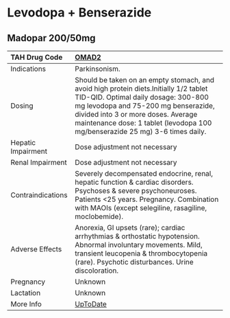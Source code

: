 # Levodopa + Benserazide

## Madopar 200/50mg

| TAH Drug Code      | [OMAD2](https://www.tahsda.org.tw/drugs/hissearch.php?drug_code=OMAD2)                                                                                                                                                                                                                     |
|:-------------------|:-------------------------------------------------------------------------------------------------------------------------------------------------------------------------------------------------------------------------------------------------------------------------------------------|
| Indications        | Parkinsonism.                                                                                                                                                                                                                                                                              |
| Dosing             | Should be taken on an empty stomach, and avoid high protein diets.Initially 1/2 tablet TID-QID. Optimal daily dosage: 300-800 mg levodopa and 75-200 mg benserazide, divided into 3 or more doses. Average maintenance dose: 1 tablet (levodopa 100 mg/benserazide 25 mg) 3-6 times daily. |
| Hepatic Impairment | Dose adjustment not necessary                                                                                                                                                                                                                                                              |
| Renal Impairment   | Dose adjustment not necessary                                                                                                                                                                                                                                                              |
| Contraindications  | Severely decompensated endocrine, renal, hepatic function & cardiac disorders. Psychoses & severe psychoneuroses. Patients <25 years. Pregnancy. Combination with MAOIs (except selegiline, rasagiline, moclobemide).                                                                      |
| Adverse Effects    | Anorexia, GI upsets (rare); cardiac arrhythmias & orthostatic hypotension. Abnormal involuntary movements. Mild, transient leucopenia & thrombocytopenia (rare). Psychotic disturbances. Urine discoloration.                                                                              |
| Pregnancy          | Unknown                                                                                                                                                                                                                                                                                    |
| Lactation          | Unknown                                                                                                                                                                                                                                                                                    |
| More Info          | [UpToDate](https://www.uptodate.com/contents/levodopa-+-benserazide-drug-information)                                                                                                                                                                                                      |

